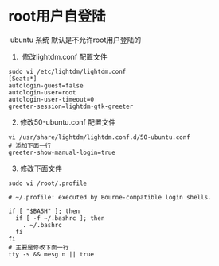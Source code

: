 #  root用户自登陆

​      ubuntu 系统 默认是不允许root用户登陆的

1. ​    修改lightdm.conf 配置文件

```shell
sudo vi /etc/lightdm/lightdm.conf 
[Seat:*]
autologin-guest=false
autologin-user=root
autologin-user-timeout=0
greeter-session=lightdm-gtk-greeter
```

2.    修改50-ubuntu.conf 配置文件

```shell
vi /usr/share/lightdm/lightdm.conf.d/50-ubuntu.conf
# 添加下面一行
greeter-show-manual-login=true 
```

3. 修改下面文件

```shell
sudo vi /root/.profile 

# ~/.profile: executed by Bourne-compatible login shells.

if [ "$BASH" ]; then
  if [ -f ~/.bashrc ]; then
    . ~/.bashrc
  fi
fi
# 主要是修改下面一行
tty -s && mesg n || true 
```






